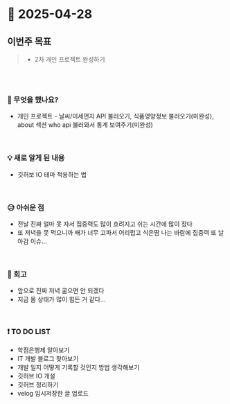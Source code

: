 # 📅 2025-04-28

## 이번주 목표
>- 2차 개인 프로젝트 완성하기

<br><br>

### 👀 무엇을 했나요?
- 개인 프로젝트 - 날씨/미세먼지 API 불러오기, 식품영양정보 불러오기(미완성), about 섹션 who api 불러와서 통계 보여주기(미완성)
<br>

### 💡 새로 알게 된 내용
- 깃허보 IO 테마 적용하는 법
<br>

### 😥 아쉬운 점
- 전날 진짜 얼마 못 자서 집중력도 많이 흐려지고 쉬는 시간에 많이 잤다
- 또 저녁을 못 먹으니까 배가 너무 고파서 어리럽고 식은땀 나는 바람에 집중력 또 날아감 이슈...

<br>

### 💬 회고
- 앞으로 진짜 저녁 굶으면 안 되겠다
- 지금 몸 상태가 많이 힘든 거 같다...

<br>

### ❗ TO DO LIST
- 학점은행제 알아보기
- IT 개발 블로그 찾아보기
- 개발 일지 어떻게 기록할 것인지 방법 생각해보기
- 깃허브 IO 개설
- 깃허브 정리하기
- velog 임시저장한 글 업로드
